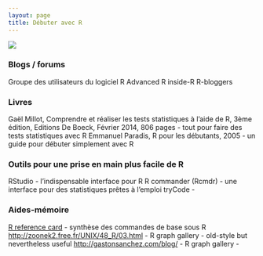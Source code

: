 ```yaml
---
layout: page
title: Débuter avec R
---
```


![](http://www.phdcomics.com/comics/archive/phd113007s.gif)

### Blogs / forums
Groupe des utilisateurs du logiciel R 
Advanced R
inside-R
R-bloggers

### Livres
Gaël Millot, Comprendre et réaliser les tests statistiques à l’aide de R, 3ème édition, Editions De Boeck, Février 2014, 806 pages - tout pour faire des tests statistiques avec R
Emmanuel Paradis, R pour les débutants, 2005 - un guide pour débuter simplement avec R


### Outils pour une prise en main plus facile de R
RStudio - l’indispensable interface pour R 
R commander (Rcmdr) - une interface pour des statistiques prêtes à l’emploi
tryCode -

### Aides-mémoire
[R reference card](https://cran.r-project.org/doc/contrib/Short-refcard.pdf) - synthèse des commandes de base sous R
http://zoonek2.free.fr/UNIX/48_R/03.html - R graph gallery - old-style but nevertheless useful
http://gastonsanchez.com/blog/ - R graph gallery - 
